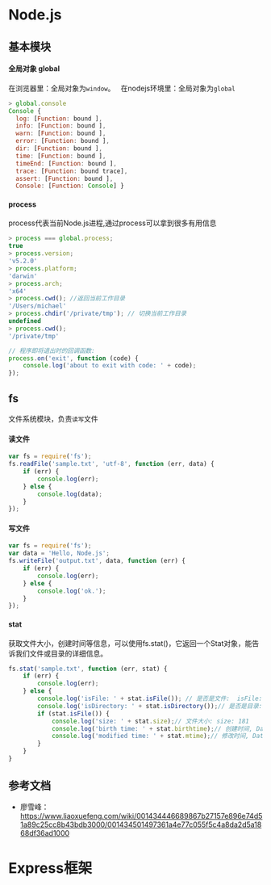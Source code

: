 # Node.js
## 基本模块
#### 全局对象 global
在浏览器里：全局对象为`window`。  
在nodejs环境里：全局对象为`global`
``` javascript
> global.console
Console {
  log: [Function: bound ],
  info: [Function: bound ],
  warn: [Function: bound ],
  error: [Function: bound ],
  dir: [Function: bound ],
  time: [Function: bound ],
  timeEnd: [Function: bound ],
  trace: [Function: bound trace],
  assert: [Function: bound ],
  Console: [Function: Console] }
```
#### process
process代表当前Node.js进程,通过process可以拿到很多有用信息
``` javascript
> process === global.process;
true
> process.version;
'v5.2.0'
> process.platform;
'darwin'
> process.arch;
'x64'
> process.cwd(); //返回当前工作目录
'/Users/michael'
> process.chdir('/private/tmp'); // 切换当前工作目录
undefined
> process.cwd();
'/private/tmp'

// 程序即将退出时的回调函数:
process.on('exit', function (code) {
    console.log('about to exit with code: ' + code);
});
```
## fs
文件系统模块，负责`读写`文件
#### 读文件
``` javascript
var fs = require('fs');
fs.readFile('sample.txt', 'utf-8', function (err, data) {
    if (err) {
        console.log(err);
    } else {
        console.log(data);
    }
});
```
#### 写文件
``` javascript
var fs = require('fs');
var data = 'Hello, Node.js';
fs.writeFile('output.txt', data, function (err) {
    if (err) {
        console.log(err);
    } else {
        console.log('ok.');
    }
});
```
#### stat
获取文件大小，创建时间等信息，可以使用fs.stat()，它返回一个Stat对象，能告诉我们文件或目录的详细信息。
``` javascript
fs.stat('sample.txt', function (err, stat) {
    if (err) {
        console.log(err);
    } else {
        console.log('isFile: ' + stat.isFile()); // 是否是文件:  isFile: true
        console.log('isDirectory: ' + stat.isDirectory());// 是否是目录:isDirectory: false
        if (stat.isFile()) { 
            console.log('size: ' + stat.size);// 文件大小: size: 181
            console.log('birth time: ' + stat.birthtime);// 创建时间, Date对象:birth time: Fri Dec 11 2015 09:43:41 GMT+0800 (CST)
            console.log('modified time: ' + stat.mtime);// 修改时间, Date对象:modified time: Fri Dec 11 2015 12:09:00 GMT+0800 (CST)
        }
    }
}
```
## 参考文档
* 廖雪峰：https://www.liaoxuefeng.com/wiki/001434446689867b27157e896e74d51a89c25cc8b43bdb3000/001434501497361a4e77c055f5c4a8da2d5a1868df36ad1000
# Express框架
